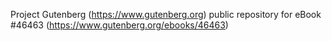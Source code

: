 Project Gutenberg (https://www.gutenberg.org) public repository for eBook #46463 (https://www.gutenberg.org/ebooks/46463)
